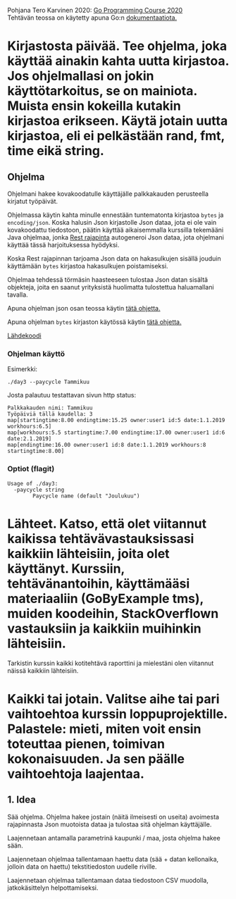 Pohjana Tero Karvinen 2020: [Go Programming Course 2020](http://terokarvinen.com/2020/go-programming-course-2020-w22/)<br>
Tehtävän teossa on käytetty apuna Go:n [dokumentaatiota.](https://golang.org/doc/)

# Kirjastosta päivää. Tee ohjelma, joka käyttää ainakin kahta uutta kirjastoa. Jos ohjelmallasi on jokin käyttötarkoitus, se on mainiota. Muista ensin kokeilla kutakin kirjastoa erikseen. Käytä jotain uutta kirjastoa, eli ei pelkästään rand, fmt, time eikä string.

## Ohjelma

Ohjelmani hakee kovakoodatulle käyttäjälle palkkakauden perusteella kirjatut työpäivät.

Ohjelmassa käytin kahta minulle ennestään tuntematonta kirjastoa `bytes` ja `encoding/json`. Koska halusin Json kirjastolle Json dataa, jota ei ole vain kovakoodattu tiedostoon, päätin käyttää aikaisemmalla kurssilla tekemääni Java ohjelmaa, jonka [Rest rajapinta](https://work-hours-management-app.herokuapp.com/paycycles/user1/Joulukuu) autogeneroi Json dataa, jota ohjelmani käyttää tässä harjoituksessa hyödyksi.

Koska Rest rajapinnan tarjoama Json data on hakasulkujen sisällä jouduin käyttämään `bytes` kirjastoa hakasulkujen poistamiseksi.

Ohjelmaa tehdessä törmäsin haasteeseen tulostaa Json datan sisältä objekteja, joita en saanut yrityksistä huolimatta tulostettua haluamallani tavalla.

Apuna ohjelman json osan teossa käytin [tätä ohjetta.](https://gobyexample.com/json)

Apuna ohjelman `bytes` kirjaston käytössä käytin [tätä ohjetta.](https://www.geeksforgeeks.org/how-to-trim-a-slice-of-bytes-in-golang/)

[Lähdekoodi](https://github.com/nikke845/Go-Programming-Course-2020/blob/master/day3/json.go)

### Ohjelman käyttö

Esimerkki:

    ./day3 --paycycle Tammikuu

Josta palautuu testattavan sivun http status:

```
Palkkakauden nimi: Tammikuu
Työpäiviä tällä kaudella: 3
map[startingtime:8.00 endingtime:15.25 owner:user1 id:5 date:1.1.2019 workhours:6.5]
map[workhours:5.5 startingtime:7.00 endingtime:17.00 owner:user1 id:6 date:2.1.2019]
map[endingtime:16.00 owner:user1 id:8 date:1.1.2019 workhours:8 startingtime:8.00]

```

### Optiot (flagit)

```
Usage of ./day3:
  -paycycle string
    	Paycycle name (default "Joulukuu")
```

# Lähteet. Katso, että olet viitannut kaikissa tehtävävastauksissasi kaikkiin lähteisiin, joita olet käyttänyt. Kurssiin, tehtävänantoihin, käyttämääsi materiaaliin (GoByExample tms), muiden koodeihin, StackOverflown vastauksiin ja kaikkiin muihinkin lähteisiin.

Tarkistin kurssin kaikki kotitehtävä raporttini ja mielestäni olen viitannut näissä kaikkiin lähteisiin.

# Kaikki tai jotain. Valitse aihe tai pari vaihtoehtoa kurssin loppuprojektille. Palastele: mieti, miten voit ensin toteuttaa pienen, toimivan kokonaisuuden. Ja sen päälle vaihtoehtoja laajentaa.

## 1. Idea

Sää ohjelma. Ohjelma hakee jostain (näitä ilmeisesti on useita) avoimesta rajapinnasta Json muotoista dataa ja tulostaa sitä ohjelman käyttäjälle.

Laajennetaan antamalla parametrinä kaupunki / maa, josta ohjelma hakee sään.

Laajennetaan ohjelmaa tallentamaan haettu data (sää + datan kellonaika, jolloin data on haettu) tekstitiedoston uudelle riville.

Laajennetaan ohjelmaa tallentamaan dataa tiedostoon CSV muodolla, jatkokäsittelyn helpottamiseksi.
